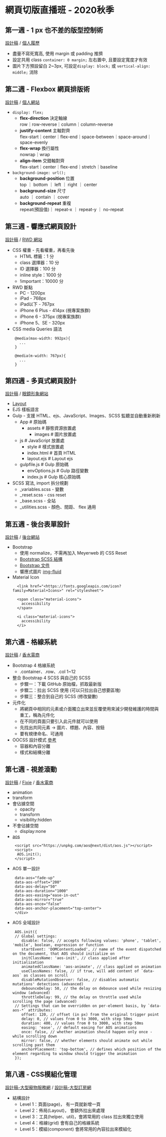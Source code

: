 # 網頁切版直播班 - 2020秋季

## 第一週 - 1 px 也不差的版型控制術
[設計稿](https://xd.adobe.com/view/0f1c0abb-4063-4ed0-96b1-452f520f878b-5a4f/)
/
[個人履歷 ](https://ashley-yu.github.io/LiveCourse2020/week01/index.html)
- 盡量不寫死寬高, 使用 margin 或 padding 推擠
- 設定共用 class `container: 0 margin;` 左右置中, 且要設定寬度才有效
- 圖片下方預設留白 2~3px, 可設定`display: block;` 或 `vertical-align: middle;` 消除

## 第二週 - Flexbox 網頁排版術
[設計稿](https://xd.adobe.com/view/3d28af46-ac66-480d-a9a5-4b07454e6f79-687b/)
/
[個人網站](https://ashley-yu.github.io/LiveCourse2020/week02/index.html)
- `display: flex;`
	- **flex-direction** 決定軸線 <br>
 row｜row-reverse｜column｜column-reverse
	- **justify-content** 主軸對齊 <br>
 flex-start｜center｜flex-end｜space-between｜space-around｜space-evenly
	- **flex-wrap** 換行屬性 <br>
 nowrap｜wrap
	- **align-item** 交錯軸對齊 <br>
 flex-start｜center｜flex-end｜stretch｜baseline
 - `background-image: url();`
	- **background-position** 位置 <br>
 top ｜ bottom ｜ left ｜ right ｜ center
	- **background-size** 尺寸 <br>
 auto ｜ contain ｜ cover
	- **background-repeat** 重複 <br>
 repeat(預設值)｜ repeat-x ｜ repeat-y ｜ no-repeat

## 第三週 - 響應式網頁設計
[設計稿](https://xd.adobe.com/view/8b7a73f4-31ab-4b10-a946-00fc87dfd96e-de29/flow)
/
[RWD 網站](https://ashley-yu.github.io/LiveCourse2020/week03/index.html)
- CSS 權重 - 先看權重，再看先後
	- HTML 標籤：1 分
	- class 選擇器：10 分
	- ID 選擇器：100 分
	- inline style：1000 分
	- !important：10000 分
- RWD 斷點
	- PC - 1200px
	- iPad - 768px
	- iPad以下 - 767px
	- iPhone 6 Plus - 414px (視專案族群)
	- iPhone 6 - 375px (視專案族群)
	- iPhone 5、SE - 320px
- CSS media Queries 語法
	 ```
	  @media(max-width: 992px){
	    ...
	  }
	 ```
	 ```
	  @media(m-width: 767px){
	    ...
	  }
	 ```
  
## 第四週 - 多頁式網頁設計
[設計稿](https://xd.adobe.com/view/8b7a73f4-31ab-4b10-a946-00fc87dfd96e-de29/flow)
/
[眼鏡形象網站](https://ashley-yu.github.io/LiveCourse2020/week04/dist/index.html)
- [Layout](https://cacoo.com/diagrams/fWdDuMY0WrfI0im7/CD531)
- EJS 樣板語言
- Gulp - 支援 HTML、ejs、JavaScript、Images、SCSS 監聽並自動重新刷新
	- App # 原始碼
	  - assets # 靜態資源放置處
	    - images # 圖片放置處
   	- js # JavaScript 放置處
	    - style # 樣式放置處
	  - index.html # 首頁 HTML
	  - layout.ejs # Layout ejs
	- gulpfile.js # Gulp 原始碼
	  - envOptions.js # Gulp 路徑變數
	  - index.js # Gulp 核心原始碼
- SCSS 寫法, import 拆分規劃
	- _variables.scss - 變數
	- _reset.scss - css reset
	- _base.scss - 全站
	- _utilities.scss - 顏色、間距、 flex 通用

## 第五週 - 後台表單設計
[設計稿](https://xd.adobe.com/view/bd869667-ead5-4620-4329-ee0709cfef9e-cbb7/grid)
/
[後台網站](https://ashley-yu.github.io/LiveCourse2020/week05/dist/assignment.html)
- Bootstrap
	- 使用 normalize，不需再加入 Meyerweb 的 CSS Reset
	- [Bootstrap SCSS 結構](https://github.com/twbs/bootstrap/tree/main/scss)
	- [Bootstrap 文件](https://bootstrap.hexschool.com/docs/4.2/getting-started/introduction/)
	- 響應式圖片 [img-fluid](https://bootstrap.hexschool.com/docs/4.2/content/images/)
- Material Icon
	```
	  <link href="<https://fonts.googleapis.com/icon?family=Material+Icons>" rel="stylesheet">
	```
	```
	  <span class="material-icons">
	    accessibility
	  </span>
	```
	```
	  <i class="material-icons">
	    accessibility
	  </i>
	```

## 第六週 - 格線系統
[設計稿](https://xd.adobe.com/view/dc5ebe5c-3e56-4981-a010-158b5ded0e72-890d/grid/)
/
[香水電商](https://ashley-yu.github.io/LiveCourse2020/week06/dist/index.html)
- Bootstrap 4 格線系統
	- .container、.row、.col 1~12
- 整合 Bootstrap 4 SCSS 與自己的 SCSS
	- 步驟一：下載 GitHub 原始檔，抓取最新版
	- 步驟二：拉出 SCSS 使用 (可以只拉出自己想要區塊)
	- 步驟三：整合到自己的 SCSS (修改變數)
- 元件化
	- 將網頁中相同的元素或介面獨立出來並反覆使用來減少開發維護的時間與重工，稱為元件化
	- 在不同的頁面只要引入此元件就可以使用
	- 先找出共同元素 → 圖片、標題、內容、按鈕
	- 要有規律命名、可通用
- OOCSS 設計模式 [參考](https://medium.com/@alice0050722/bootstrap-%E8%A8%AD%E8%A8%88%E6%A8%A1%E5%BC%8F-oocss-ba27173f578b)
	- 容器和內容分離
	- 樣式和結構分離

## 第七週 - 視差滾動
[設計稿](https://xd.adobe.com/view/08ed586b-17ef-45c1-525f-be5513e81e53-7edc/)
/
[Fixie](https://ashley-yu.github.io/LiveCourse2020/week07-Fixie/dist/index.html)
/
[香水電商](https://ashley-yu.github.io/LiveCourse2020/week07/dist/index.html)
- animation
- transform
- 會佔據空間
	- opacity
	- transform
	- visibility:hidden
- 不會佔據空間
	- display:none
- [aos](https://michalsnik.github.io/aos/)
	```<link rel="stylesheet" href="https://unpkg.com/aos@next/dist/aos.css" />
     <script src="https://unpkg.com/aos@next/dist/aos.js"></script>
     <script>
      AOS.init();
     </script>
    ```
- AOS 單一設計
	```<div
     data-aos="fade-up"
     data-aos-offset="200"
     data-aos-delay="50"
     data-aos-duration="1000"
     data-aos-easing="ease-in-out"
     data-aos-mirror="true"
     data-aos-once="false"
     data-aos-anchor-placement="top-center">
     </div>
    ```
- AOS 全域設計
	```
     AOS.init({
     // Global settings:
     	disable: false, // accepts following values: 'phone', 'tablet', 'mobile', boolean, expression or function
     	startEvent: 'DOMContentLoaded', // name of the event dispatched on the document, that AOS should initialize on
     	initClassName: 'aos-init', // class applied after initialization
     	animatedClassName: 'aos-animate', // class applied on animation
     	useClassNames: false, // if true, will add content of `data-aos` as classes on scroll
     	disableMutationObserver: false, // disables automatic mutations' detections (advanced)
     	debounceDelay: 50, // the delay on debounce used while resizing window (advanced)
     	throttleDelay: 99, // the delay on throttle used while scrolling the page (advanced)
     // Settings that can be overridden on per-element basis, by `data-aos-*` attributes:
     	offset: 120, // offset (in px) from the original trigger point
     	delay: 0, // values from 0 to 3000, with step 50ms
     	duration: 400, // values from 0 to 3000, with step 50ms
     	easing: 'ease', // default easing for AOS animations
     	once: false, // whether animation should happen only once - while scrolling down
     	mirror: false, // whether elements should animate out while scrolling past them
     	anchorPlacement: 'top-bottom', // defines which position of the element regarding to window should trigger the animation
     });
    ```
     
## 第八週 - CSS模組化管理
[設計稿-大型寵物服務網](https://xd.adobe.com/view/2c355bc0-1368-4995-b20d-9882992c75b0-7966/screen/69b72d39-0e8e-4849-96a2-617108c70de1/)
/
[設計稿-大型訂房網](https://xd.adobe.com/view/0cf6ec93-07a3-492f-58f2-9767ba1cfdfb-7ac7/)

- 結構設計
	- Level 1：頁面(page)， 有一頁就新增一頁
	- Level 2：佈局(Layout)， 會額外拉出來處理
	- Level 3：工具(helper、util)，會將常用的 class 拉出來獨立使用
	- Level 4：格線(grid) 會有自己的格線系統
	- Level 5：模組(component) 會將常用的內容拉出來模組化
